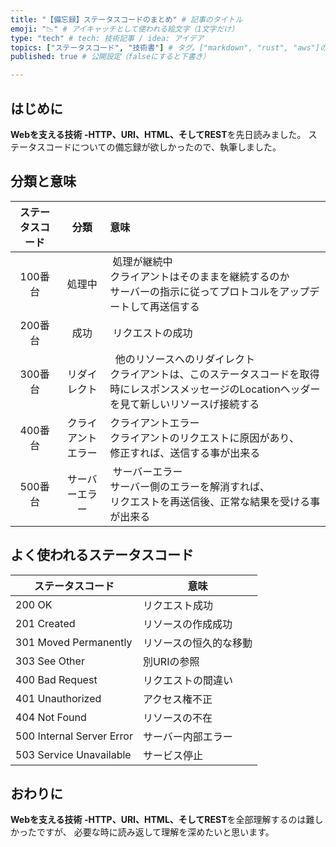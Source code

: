 ```yaml
---
title: "【備忘録】ステータスコードのまとめ" # 記事のタイトル
emoji: "📉" # アイキャッチとして使われる絵文字（1文字だけ）
type: "tech" # tech: 技術記事 / idea: アイデア
topics: ["ステータスコード", "技術書"] # タグ。["markdown", "rust", "aws"]のように指定する
published: true # 公開設定（falseにすると下書き）

---
```

## はじめに
**Webを支える技術 -HTTP、URI、HTML、そしてREST**を先日読みました。
ステータスコードについての備忘録が欲しかったので、執筆しました。


## 分類と意味
| ステータスコード | 分類 | 意味 |
| :---: | :---: | :--- |
|  100番台  |  処理中  |   処理が継続中<br>クライアントはそのままを継続するのか<br>サーバーの指示に従ってプロトコルをアップデートして再送信する  |
|  200番台  |  成功  |   リクエストの成功  |
|  300番台  |  リダイレクト  |    他のリソースへのリダイレクト<br>クライアントは、このステータスコードを取得時にレスポンスメッセージのLocationヘッダーを見て新しいリソースげ接続する  |
|  400番台 | クライアントエラー |  クライアントエラー<br>クライアントのリクエストに原因があり、<br>修正すれば、送信する事が出来る  |
|  500番台 | サーバーエラー |   サーバーエラー<br>サーバー側のエラーを解消すれば、<br>リクエストを再送信後、正常な結果を受ける事が出来る |

## よく使われるステータスコード
|  ステータスコード  |  意味  |
| --- | --- |
| 200 OK | リクエスト成功  |
| 201 Created | リソースの作成成功  |
| 301 Moved Permanently | リソースの恒久的な移動  |
| 303 See Other | 別URIの参照 |
| 400 Bad Request | リクエストの間違い |
| 401 Unauthorized | アクセス権不正  |
| 404 Not Found | リソースの不在 |
| 500 Internal Server Error | サーバー内部エラー  |
| 503 Service Unavailable | サービス停止  |

## おわりに
**Webを支える技術 -HTTP、URI、HTML、そしてREST**を全部理解するのは難しかったですが、
必要な時に読み返して理解を深めたいと思います。